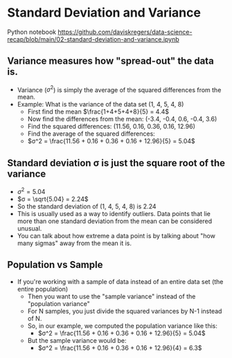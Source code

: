 # Standard Deviation and Variance

Python notebook https://github.com/daviskregers/data-science-recap/blob/main/02-standard-deviation-and-variance.ipynb

## Variance measures how "spread-out" the data is.

- Variance ($σ^2$) is simply the average of the squared differences from the mean.
- Example: What is the variance of the data set (1, 4, 5, 4, 8)
    - First find the mean $\frac{1+4+5+4+8}{5} = 4.4$
    - Now find the differences from the mean: (-3.4, -0.4, 0.6, -0.4, 3.6)
    - Find the squared differences: (11.56, 0.16, 0.36, 0.16, 12.96)
    - Find the average of the squared differences:
    - $σ^2 = \frac{11.56 + 0.16 + 0.36 + 0.16 + 12.96}{5} = 5.04$

## Standard deviation σ is just the square root of the variance

- $σ^2 = 5.04$
- $σ = \sqrt{5.04} = 2.24$
- So the standard deviation of (1, 4, 5, 4, 8) is 2.24
- This is usually used as a way to identify outliers. Data points that lie more than one standard deviation from the mean can be considered unusual.
- You can talk about how extreme a data point is by talking about "how many sigmas" away from the mean it is.

## Population vs Sample

- If you're working with a sample of data instead of an entire data set (the entire population)
    - Then you want to use the "sample variance" instead of the "population variance"
    - For N samples, you just divide the squared variances by N-1 instead of N.
    - So, in our example, we computed the population variance like this:
        - $σ^2 = \frac{11.56 + 0.16 + 0.36 + 0.16 + 12.96}{5} = 5.04$
    - But the sample variance would be:
        - $σ^2 = \frac{11.56 + 0.16 + 0.36 + 0.16 + 12.96}{4} = 6.3$
